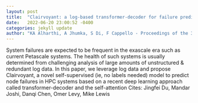```yaml
---
layout: post
title:  "Clairvoyant: a log-based transformer-decoder for failure prediction in large-scale systems"
date:   2022-06-20 23:00:52 -0400
categories: jekyll update
author: "KA Alharthi, A Jhumka, S Di, F Cappello - Proceedings of the 36th ACM International , 2022"
---
```

System failures are expected to be frequent in the exascale era such as current Petascale systems. The health of such systems is usually determined from challenging analysis of large amounts of unstructured & redundant log data. In this paper, we leverage log data and propose Clairvoyant, a novel self-supervised (ie, no labels needed) model to predict node failures in HPC systems based on a recent deep learning approach called transformer-decoder and the self-attention  Cites: Jingfei Du, Mandar Joshi, Danqi Chen, Omer Levy, Mike Lewis